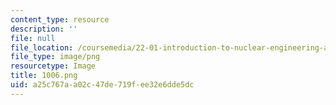 ```yaml
---
content_type: resource
description: ''
file: null
file_location: /coursemedia/22-01-introduction-to-nuclear-engineering-and-ionizing-radiation-fall-2016/a25c767aa02c47de719fee32e6dde5dc_1006.png
file_type: image/png
resourcetype: Image
title: 1006.png
uid: a25c767a-a02c-47de-719f-ee32e6dde5dc
---
```

